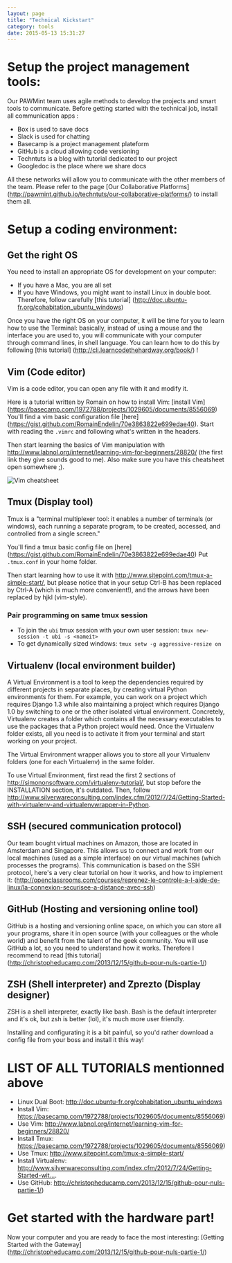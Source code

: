 ```yaml
---
layout: page
title: "Technical Kickstart"
category: tools
date: 2015-05-13 15:31:27
---
```


# Setup the project management tools:

Our PAWMint team uses agile methods to develop the projects and smart tools to communicate. Before getting started with the technical job, install all communication apps :

* Box is used to save docs
* Slack is used for chatting
* Basecamp is a project management plateform
* GitHub is a cloud allowing code versioning
* Techntuts is a blog with tutorial dedicated to our project
* Googledoc is the place where we share docs
                         
All these networks will allow you to communicate with the other members of the team. Please refer to the page [Our Collaborative Platforms] (http://pawmint.github.io/techntuts/our-collaborative-platforms/) to install them all. 


# Setup a coding environment:


## Get the right OS

You need to install an appropriate OS for development on your computer:

* If you have a Mac, you are all set
* If you have Windows, you might want to install Linux in double boot. Therefore, follow carefully [this tutorial] (http://doc.ubuntu-fr.org/cohabitation_ubuntu_windows)


Once you have the right OS on your computer, it will be time for you to learn how to use the Terminal: basically, instead of using a mouse and the interface you are used to, you will communicate with your computer through command lines, in shell language. You can learn how to do this by following  [this tutorial] (http://cli.learncodethehardway.org/book/) !


## Vim (Code editor)

Vim is a code editor, you can open any file with it and modify it.

Here is a tutorial written by Romain on how to install Vim: [install Vim] (https://basecamp.com/1972788/projects/1029605/documents/8556069)
You'll find a vim basic configuration file [here] (https://gist.github.com/RomainEndelin/70e3863822e699edae40). Start with reading the `.vimrc` and following what's written in the headers. 

Then start learning the basics of Vim manipulation with http://www.labnol.org/internet/learning-vim-for-beginners/28820/ (the first link they give sounds good to me). Also make sure you have this cheatsheet open somewhere ;).

![Vim cheatsheet](https://cdn.shopify.com/s/files/1/0165/4168/files/preview.png)


## Tmux (Display tool)

Tmux is a "terminal multiplexer tool: it enables a number of terminals (or windows), each running a separate program, to be created, accessed, and controlled from a single screen." 

You'll find a tmux basic config file on [here] (https://gist.github.com/RomainEndelin/70e3863822e699edae40)
Put `.tmux.conf` in your home folder.

Then start learning how to use it with http://www.sitepoint.com/tmux-a-simple-start/, but please notice that in your setup Ctrl-B has been replaced by Ctrl-A (which is much more convenient!), and the arrows have been replaced by hjkl (vim-style).


### Pair programming on same tmux session

- To join the `ubi` tmux session with your own user session: `tmux new-session -t ubi -s <nameit>`
- To get dynamically sized windows: `tmux setw -g aggressive-resize on`


## Virtualenv (local environment builder)

A Virtual Environment is a tool to keep the dependencies required by different projects in separate places, by creating virtual Python environments for them. For example, you can work on a project which requires Django 1.3 while also maintaining a project which requires Django 1.0 by switching to one or the other isolated virtual environment.
Concretely, Virtualenv creates a folder which contains all the necessary executables to use the packages that a Python project would need. Once the Virtualenv folder exists, all you need is to activate it from your terminal and start working on your project. 

The Virtual Environment wrapper allows you to store all your Virtualenv folders (one for each Virtualenv) in the same folder.

To use Virtual Environment, first read the first 2 sections of http://simononsoftware.com/virtualenv-tutorial/, but stop before the INSTALLATION section, it's outdated. Then, follow http://www.silverwareconsulting.com/index.cfm/2012/7/24/Getting-Started-with-virtualenv-and-virtualenvwrapper-in-Python.


## SSH (secured communication protocol)

Our team bought virtual machines on Amazon, those are located in Amsterdam and Singapore. This allows us to connect and work from our local machines (used as a simple interface) on our virtual machines (which processes the programs). This communication is based on the SSH protocol, here's a very clear tutorial on how it works, and how to implement it: (http://openclassrooms.com/courses/reprenez-le-controle-a-l-aide-de-linux/la-connexion-securisee-a-distance-avec-ssh)


## GitHub (Hosting and versioning online tool)

GitHub is a hosting and versioning online space, on which you can store all your programs, share it in open source (with your colleagues or the whole world) and benefit from the talent of the geek community. You will use GitHub a lot, so you need to understand how it works. Therefore I recommend to read [this tutorial] (http://christopheducamp.com/2013/12/15/github-pour-nuls-partie-1/)


## ZSH (Shell interpreter) and Zprezto (Display designer)

ZSH is a shell interpreter, exactly like bash. Bash is the default interpreter and it's ok, but zsh is better (lol), it's much more user friendly.

Installing and configurating it is a bit painful, so you'd rather download a config file from your boss and install it this way!


# LIST OF ALL TUTORIALS mentionned above

* Linux Dual Boot: http://doc.ubuntu-fr.org/cohabitation_ubuntu_windows
* Install Vim: https://basecamp.com/1972788/projects/1029605/documents/8556069)
* Use Vim: http://www.labnol.org/internet/learning-vim-for-beginners/28820/ 
* Install Tmux: https://basecamp.com/1972788/projects/1029605/documents/8556069)
* Use Tmux: http://www.sitepoint.com/tmux-a-simple-start/
* Install Virtualenv: http://www.silverwareconsulting.com/index.cfm/2012/7/24/Getting-Started-wit….
* Use GitHub: http://christopheducamp.com/2013/12/15/github-pour-nuls-partie-1/)


# Get started with the hardware part!

Now your computer and you are ready to face the most interesting: [Getting Started with the Gateway] (http://christopheducamp.com/2013/12/15/github-pour-nuls-partie-1/)
